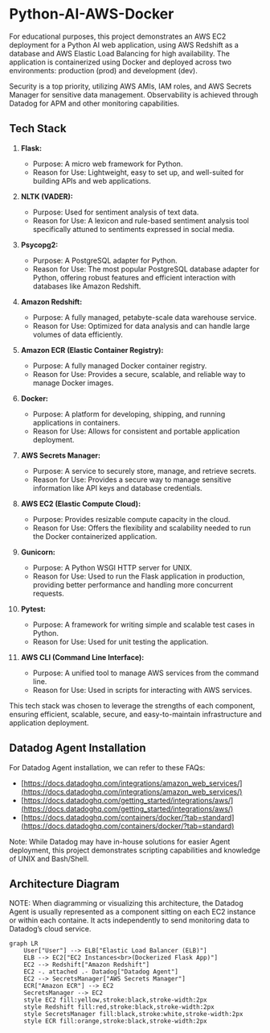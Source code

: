 # Python-AI-AWS-Docker

For educational purposes, this project demonstrates an AWS EC2 deployment for a Python AI web application, using AWS Redshift as a database and AWS Elastic Load Balancing for high availability. The application is containerized using Docker and deployed across two environments: production (prod) and development (dev).

Security is a top priority, utilizing AWS AMIs, IAM roles, and AWS Secrets Manager for sensitive data management. Observability is achieved through Datadog for APM and other monitoring capabilities.

## Tech Stack

1.  **Flask:**
    *   Purpose: A micro web framework for Python.
    *   Reason for Use: Lightweight, easy to set up, and well-suited for building APIs and web applications.

2.  **NLTK (VADER):**
    *   Purpose: Used for sentiment analysis of text data.
    *   Reason for Use: A lexicon and rule-based sentiment analysis tool specifically attuned to sentiments expressed in social media.

3.  **Psycopg2:**
    *   Purpose: A PostgreSQL adapter for Python.
    *   Reason for Use: The most popular PostgreSQL database adapter for Python, offering robust features and efficient interaction with databases like Amazon Redshift.

4.  **Amazon Redshift:**
    *   Purpose: A fully managed, petabyte-scale data warehouse service.
    *   Reason for Use: Optimized for data analysis and can handle large volumes of data efficiently.

5.  **Amazon ECR (Elastic Container Registry):**
    *   Purpose: A fully managed Docker container registry.
    *   Reason for Use: Provides a secure, scalable, and reliable way to manage Docker images.

6.  **Docker:**
    *   Purpose: A platform for developing, shipping, and running applications in containers.
    *   Reason for Use: Allows for consistent and portable application deployment.

7.  **AWS Secrets Manager:**
    *   Purpose: A service to securely store, manage, and retrieve secrets.
    *   Reason for Use: Provides a secure way to manage sensitive information like API keys and database credentials.

8.  **AWS EC2 (Elastic Compute Cloud):**
    *   Purpose: Provides resizable compute capacity in the cloud.
    *   Reason for Use: Offers the flexibility and scalability needed to run the Docker containerized application.

9.  **Gunicorn:**
    *   Purpose: A Python WSGI HTTP server for UNIX.
    *   Reason for Use: Used to run the Flask application in production, providing better performance and handling more concurrent requests.

10. **Pytest:**
    *   Purpose: A framework for writing simple and scalable test cases in Python.
    *   Reason for Use: Used for unit testing the application.

11. **AWS CLI (Command Line Interface):**
    *   Purpose: A unified tool to manage AWS services from the command line.
    *   Reason for Use: Used in scripts for interacting with AWS services.

This tech stack was chosen to leverage the strengths of each component, ensuring efficient, scalable, secure, and easy-to-maintain infrastructure and application deployment.

## Datadog Agent Installation

For Datadog Agent installation, we can refer to these FAQs:

*   [https://docs.datadoghq.com/integrations/amazon_web_services/](https://docs.datadoghq.com/integrations/amazon_web_services/)
*   [https://docs.datadoghq.com/getting_started/integrations/aws/](https://docs.datadoghq.com/getting_started/integrations/aws/)
*   [https://docs.datadoghq.com/containers/docker/?tab=standard](https://docs.datadoghq.com/containers/docker/?tab=standard)

Note: While Datadog may have in-house solutions for easier Agent deployment, this project demonstrates scripting capabilities and knowledge of UNIX and Bash/Shell.

## Architecture Diagram

NOTE: When diagramming or visualizing this architecture, the Datadog Agent is usually
represented as a component sitting on each EC2 instance or within each containe. 
It acts independently to send monitoring data to Datadog’s cloud service.

```mermaid
graph LR
    User["User"] --> ELB["Elastic Load Balancer (ELB)"]
    ELB --> EC2["EC2 Instances<br>(Dockerized Flask App)"]
    EC2 --> Redshift["Amazon Redshift"]
    EC2 -. attached .- Datadog["Datadog Agent"]
    EC2 --> SecretsManager["AWS Secrets Manager"]
    ECR["Amazon ECR"] --> EC2
    SecretsManager --> EC2
    style EC2 fill:yellow,stroke:black,stroke-width:2px
    style Redshift fill:red,stroke:black,stroke-width:2px
    style SecretsManager fill:black,stroke:white,stroke-width:2px
    style ECR fill:orange,stroke:black,stroke-width:2px